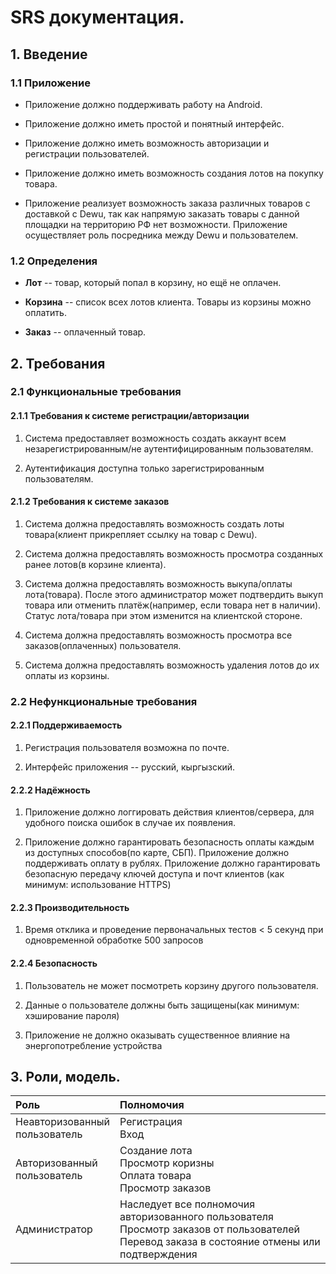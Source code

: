# SRS документация.

## 1. Введение

### 1.1 Приложение

+ Приложение должно поддерживать работу на Android.

+ Приложение должно иметь простой и понятный интерфейс.

+ Приложение должно иметь возможность авторизации и регистрации пользователей.

+ Приложение должно иметь возможность создания лотов на покупку товара.

+ Приложение реализует возможность заказа различных товаров с доставкой с Dewu,
так как напрямую заказать товары с данной площадки на территорию РФ нет возможности.
Приложение осуществляет роль посредника между Dewu и пользователем.

### 1.2 Определения

- **Лот** -- товар, который попал в корзину, но ещё не оплачен.

- **Корзина** -- список всех лотов клиента. Товары из корзины можно оплатить.

- **Заказ** -- оплаченный товар.




## 2. Требования

### 2.1 Функциональные требования

#### 2.1.1 Требования к системе регистрации/авторизации

1) Система предоставляет возможность создать аккаунт всем незарегистрированным/не аутентифицированным пользователям.

2) Аутентификация доступна только зарегистрированным пользователям.

#### 2.1.2 Требования к системе заказов

1) Система должна предоставлять возможность создать лоты товара(клиент прикрепляет ссылку на товар с Dewu).

2) Система должна предоставлять возможность просмотра созданных ранее лотов(в корзине клиента).

3) Система должна предоставлять возможность выкупа/оплаты лота(товара). После этого администратор может подтвердить
выкуп товара или отменить платёж(например, если товара нет в наличии). Статус лота/товара при этом изменится
на клиентской стороне.

4) Система должна предоставлять возможность просмотра все заказов(оплаченных) пользователя.

5) Система должна предоставлять возможность удаления лотов до их оплаты из корзины.


### 2.2 Нефункциональные требования

#### 2.2.1 Поддерживаемость

1) Регистрация пользователя возможна по почте.

2) Интерфейс приложения -- русский, кыргызский.

#### 2.2.2 Надёжность

1) Приложение должно логгировать действия клиентов/сервера, для удобного поиска ошибок в случае их появления.

2) Приложение должно гарантировать безопасность оплаты каждым из доступных способов(по карте, СБП). Приложение
должно поддерживать оплату в рублях. Приложение должно гарантировать безопасную передачу ключей доступа и почт клиентов
(как минимум: использование HTTPS)

#### 2.2.3 Производительность

1) Время отклика и проведение первоначальных тестов < 5 секунд при одновременной обработке 500 запросов

#### 2.2.4 Безопасность

1) Пользователь не может посмотреть корзину другого пользователя.

2) Данные о пользователе должны быть защищены(как минимум: хэширование пароля)

3) Приложение не должно оказывать существенное влияние на энергопотребление устройства



## 3. Роли, модель.

| Роль                               | Полномочия                                                                                                                                          |
|:-----------------------------------|:----------------------------------------------------------------------------------------------------------------------------------------------------|
| Неавторизованный <br/>пользователь | Регистрация<br/>Вход                                                                                                                                |
| Авторизованный <br/>пользователь   | Создание лота<br/>Просмотр коризны<br/>Оплата товара<br/>Просмотр заказов                                                                           |
| Администратор                      | Наследует все полномочия авторизованного пользователя<br/>Просмотр заказов от пользователей<br/>Перевод заказа в состояние отмены или подтверждения |

